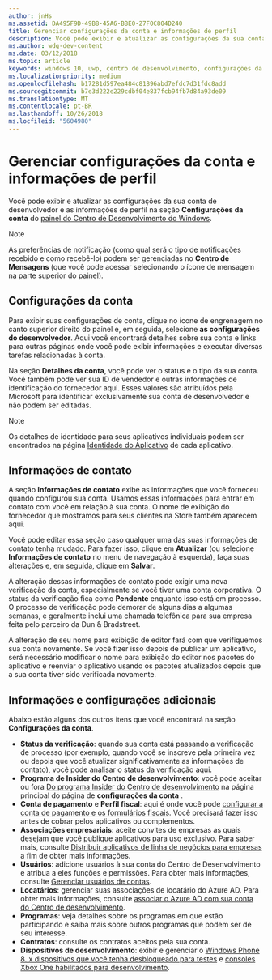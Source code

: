 ```yaml
---
author: jnHs
ms.assetid: DA495F9D-49B8-45A6-BBE0-27F0C804D240
title: Gerenciar configurações da conta e informações de perfil
description: Você pode exibir e atualizar as configurações da sua conta de desenvolvedor e as informações de perfil na seção Configurações da conta do painel unificado do Centro de Desenvolvimento do Windows.
ms.author: wdg-dev-content
ms.date: 03/12/2018
ms.topic: article
keywords: windows 10, uwp, centro de desenvolvimento, configurações da conta, perfil, perfil da conta, conta de desenvolvedor, configurações da conta de desenvolvedor
ms.localizationpriority: medium
ms.openlocfilehash: b17281d597ea484c81896abd7efdc7d31fdc8add
ms.sourcegitcommit: b7e3d222e229cdbf04e837fcb94fb7d84a93de09
ms.translationtype: MT
ms.contentlocale: pt-BR
ms.lasthandoff: 10/26/2018
ms.locfileid: "5604980"
---
```

# <a name="manage-account-settings-and-profile-info"></a>Gerenciar configurações da conta e informações de perfil

Você pode exibir e atualizar as configurações da sua conta de desenvolvedor e as informações de perfil na seção **Configurações da conta** do [painel do Centro de Desenvolvimento do Windows](using-the-windows-dev-center-dashboard.md). 

> [!NOTE]
> As preferências de notificação (como qual será o tipo de notificações recebido e como recebê-lo) podem ser gerenciadas no **Centro de Mensagens** (que você pode acessar selecionando o ícone de mensagem na parte superior do painel).

## <a name="account-settings"></a>Configurações da conta

Para exibir suas configurações de conta, clique no ícone de engrenagem no canto superior direito do painel e, em seguida, selecione **as configurações do desenvolvedor**. Aqui você encontrará detalhes sobre sua conta e links para outras páginas onde você pode exibir informações e executar diversas tarefas relacionadas à conta.

Na seção **Detalhes da conta**, você pode ver o status e o tipo da sua conta. Você também pode ver sua ID de vendedor e outras informações de identificação do fornecedor aqui. Esses valores são atribuídos pela Microsoft para identificar exclusivamente sua conta de desenvolvedor e não podem ser editadas.

> [!NOTE]
> Os detalhes de identidade para seus aplicativos individuais podem ser encontrados na página [Identidade do Aplicativo](view-app-identity-details.md) de cada aplicativo.

## <a name="contact-info"></a>Informações de contato

A seção **Informações de contato** exibe as informações que você forneceu quando configurou sua conta. Usamos essas informações para entrar em contato com você em relação à sua conta. O nome de exibição do fornecedor que mostramos para seus clientes na Store também aparecem aqui.

Você pode editar essa seção caso qualquer uma das suas informações de contato tenha mudado. Para fazer isso, clique em **Atualizar** (ou selecione **Informações de contato** no menu de navegação à esquerda), faça suas alterações e, em seguida, clique em **Salvar**.

A alteração dessas informações de contato pode exigir uma nova verificação da conta, especialmente se você tiver uma conta corporativa. O status da verificação fica como **Pendente** enquanto isso está em processo. O processo de verificação pode demorar de alguns dias a algumas semanas, e geralmente inclui uma chamada telefônica para sua empresa feita pelo parceiro da Dun & Bradstreet.

A alteração de seu nome para exibição de editor fará com que verifiquemos sua conta novamente. Se você fizer isso depois de publicar um aplicativo, será necessário modificar o nome para exibição do editor nos pacotes do aplicativo e reenviar o aplicativo usando os pacotes atualizados depois que a sua conta tiver sido verificada novamente.


## <a name="additional-settings-and-info"></a>Informações e configurações adicionais

Abaixo estão alguns dos outros itens que você encontrará na seção **Configurações da conta**.

- **Status da verificação**: quando sua conta está passando a verificação de processo (por exemplo, quando você se inscreve pela primeira vez ou depois que você atualizar significativamente as informações de contato), você pode analisar o status da verificação aqui.
- **Programa de Insider do Centro de desenvolvimento**: você pode aceitar ou fora [Do programa Insider do Centro de desenvolvimento](dev-center-insider-program.md) na página principal do página de **configurações da conta** .
- **Conta de pagamento** e **Perfil fiscal**: aqui é onde você pode [configurar a conta de pagamento e os formulários fiscais](setting-up-your-payout-account-and-tax-forms.md). Você precisará fazer isso antes de cobrar pelos aplicativos ou complementos.
- **Associações empresariais**: aceite convites de empresas as quais desejam que você publique aplicativos para uso exclusivo. Para saber mais, consulte [Distribuir aplicativos de linha de negócios para empresas](distribute-lob-apps-to-enterprises.md) a fim de obter mais informações.
- **Usuários**: adicione usuários à sua conta do Centro de Desenvolvimento e atribua a eles funções e permissões. Para obter mais informações, consulte [Gerenciar usuários de contas](manage-account-users.md).
- **Locatários**: gerenciar suas associações de locatário do Azure AD. Para obter mais informações, consulte [associar o Azure AD com sua conta do Centro de desenvolvimento](associate-azure-ad-with-dev-center.md).
- **Programas**: veja detalhes sobre os programas em que estão participando e saiba mais sobre outros programas que podem ser de seu interesse.
- **Contratos**: consulte os contratos aceitos pela sua conta.
- **Dispositivos de desenvolvimento**: exibir e gerenciar o [Windows Phone 8. x dispositivos que você tenha desbloqueado para testes](http://go.microsoft.com/fwlink/p/?LinkId=533897) e [consoles Xbox One habilitados para desenvolvimento](../xbox-apps/devkit-activation.md). 


